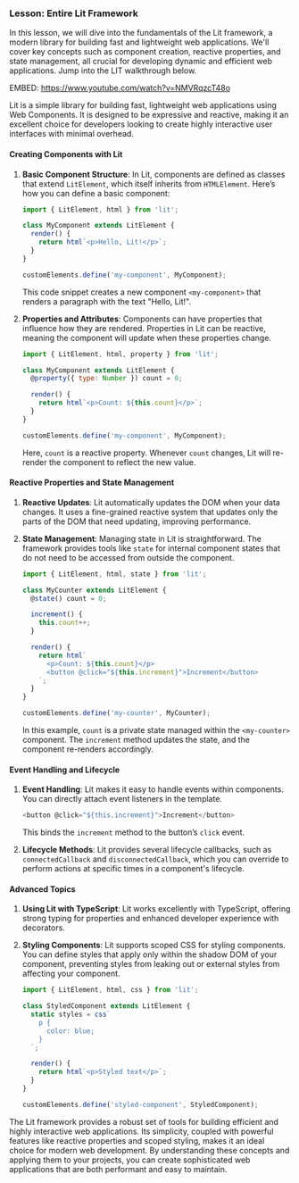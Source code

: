 ### Lesson: Entire Lit Framework

In this lesson, we will dive into the fundamentals of the Lit framework, a modern library for building fast and lightweight web applications. We'll cover key concepts such as component creation, reactive properties, and state management, all crucial for developing dynamic and efficient web applications. Jump into the LIT walkthrough below.

EMBED: https://www.youtube.com/watch?v=NMVRqzcT48o


Lit is a simple library for building fast, lightweight web applications using Web Components. It is designed to be expressive and reactive, making it an excellent choice for developers looking to create highly interactive user interfaces with minimal overhead.

#### Creating Components with Lit

1. **Basic Component Structure**: In Lit, components are defined as classes that extend `LitElement`, which itself inherits from `HTMLElement`. Here’s how you can define a basic component:

   ```javascript
   import { LitElement, html } from 'lit';

   class MyComponent extends LitElement {
     render() {
       return html`<p>Hello, Lit!</p>`;
     }
   }

   customElements.define('my-component', MyComponent);
   ```

   This code snippet creates a new component `<my-component>` that renders a paragraph with the text "Hello, Lit!".

2. **Properties and Attributes**: Components can have properties that influence how they are rendered. Properties in Lit can be reactive, meaning the component will update when these properties change.

   ```javascript
   import { LitElement, html, property } from 'lit';

   class MyComponent extends LitElement {
     @property({ type: Number }) count = 0;

     render() {
       return html`<p>Count: ${this.count}</p>`;
     }
   }

   customElements.define('my-component', MyComponent);
   ```

   Here, `count` is a reactive property. Whenever `count` changes, Lit will re-render the component to reflect the new value.

#### Reactive Properties and State Management

1. **Reactive Updates**: Lit automatically updates the DOM when your data changes. It uses a fine-grained reactive system that updates only the parts of the DOM that need updating, improving performance.

2. **State Management**: Managing state in Lit is straightforward. The framework provides tools like `state` for internal component states that do not need to be accessed from outside the component.

   ```javascript
   import { LitElement, html, state } from 'lit';

   class MyCounter extends LitElement {
     @state() count = 0;

     increment() {
       this.count++;
     }

     render() {
       return html`
         <p>Count: ${this.count}</p>
         <button @click="${this.increment}">Increment</button>
       `;
     }
   }

   customElements.define('my-counter', MyCounter);
   ```

   In this example, `count` is a private state managed within the `<my-counter>` component. The `increment` method updates the state, and the component re-renders accordingly.

#### Event Handling and Lifecycle

1. **Event Handling**: Lit makes it easy to handle events within components. You can directly attach event listeners in the template.

   ```javascript
   <button @click="${this.increment}">Increment</button>
   ```

   This binds the `increment` method to the button’s `click` event.

2. **Lifecycle Methods**: Lit provides several lifecycle callbacks, such as `connectedCallback` and `disconnectedCallback`, which you can override to perform actions at specific times in a component's lifecycle.

#### Advanced Topics

1. **Using Lit with TypeScript**: Lit works excellently with TypeScript, offering strong typing for properties and enhanced developer experience with decorators.

2. **Styling Components**: Lit supports scoped CSS for styling components. You can define styles that apply only within the shadow DOM of your component, preventing styles from leaking out or external styles from affecting your component.

   ```javascript
   import { LitElement, html, css } from 'lit';

   class StyledComponent extends LitElement {
     static styles = css`
       p {
         color: blue;
       }
     `;

     render() {
       return html`<p>Styled text</p>`;
     }
   }

   customElements.define('styled-component', StyledComponent);
   ```


The Lit framework provides a robust set of tools for building efficient and highly interactive web applications. Its simplicity, coupled with powerful features like reactive properties and scoped styling, makes it an ideal choice for modern web development. By understanding these concepts and applying them to your projects, you can create sophisticated web applications that are both performant and easy to maintain.